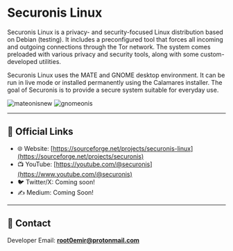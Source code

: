 # Securonis Linux

Securonis Linux is a privacy- and security-focused Linux distribution based on Debian (testing). It includes a preconfigured tool that forces all incoming and outgoing connections through the Tor network. The system comes preloaded with various privacy and security tools, along with some custom-developed utilities.  

Securonis Linux uses the MATE and GNOME desktop environment. It can be run in live mode or installed permanently using the Calamares installer. The goal of Securonis is to provide a secure system suitable for everyday use.

![mateonisnew](https://github.com/user-attachments/assets/8353195b-e562-408d-ac62-4607f2b23817)
![gnomeonis](https://github.com/user-attachments/assets/df400a8a-c875-4633-8904-e5a3bb8bba51)  


---

## 🔗 Official Links

- 🌐 Website: [https://sourceforge.net/projects/securonis-linux](https://sourceforge.net/projects/securonis)
- 📺 YouTube: [https://youtube.com/@securonis](https://www.youtube.com/@securonis)
- 🐦 Twitter/X: Coming soon!
- ✍️ Medium: Coming Soon!

---

## 📩 Contact

Developer Email: **root0emir@protonmail.com**
